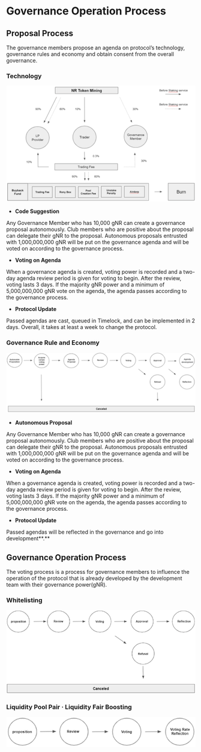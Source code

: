 # Governance Operation Process

## **Proposal Process**

The governance members propose an agenda on protocol’s technology, governance rules and economy and obtain consent from the overall governance.

### **Technology**

![](<../.gitbook/assets/image (17) (1).png>)

* **Code Suggestion**

Any Governance Member who has 10,000 gNR can create a governance proposal autonomously. Club members who are positive about the proposal can delegate their gNR to the proposal. Autonomous proposals entrusted with 1,000,000,000 gNR will be put on the governance agenda and will be voted on according to the governance process.

* **Voting on Agenda**

When a governance agenda is created, voting power is recorded and a two-day agenda review period is given for voting to begin. After the review, voting lasts 3 days. If the majority gNR power and a minimum of 5,000,000,000 gNR vote on the agenda, the agenda passes according to the governance process.

* **Protocol Update**

Passed agendas are cast, queued in Timelock, and can be implemented in 2 days. Overall, it takes at least a week to change the protocol.

### **Governance Rule and Economy**

![](<../.gitbook/assets/image (32) (1).png>)

* **Autonomous Proposal**

Any Governance Member who has 10,000 gNR can create a governance proposal autonomously. Club members who are positive about the proposal can delegate their gNR to the proposal. Autonomous proposals entrusted with 1,000,000,000 gNR will be put on the governance agenda and will be voted on according to the governance process.

* **Voting on Agenda**

When a governance agenda is created, voting power is recorded and a two-day agenda review period is given for voting to begin. After the review, voting lasts 3 days. If the majority gNR power and a minimum of 5,000,000,000 gNR vote on the agenda, the agenda passes according to the governance process.

* **Protocol Update**

Passed agendas will be reflected in the governance and go into development**.**

## Governance Operation Process

The voting process is a process for governance members to influence the operation of the protocol that is already developed by the development team with their governance power(gNR).

### **Whitelisting**

![](<../.gitbook/assets/image (23).png>)

### Liquidity Pool Pair  · Liquidity Fair Boosting

![](<../.gitbook/assets/image (38).png>)

